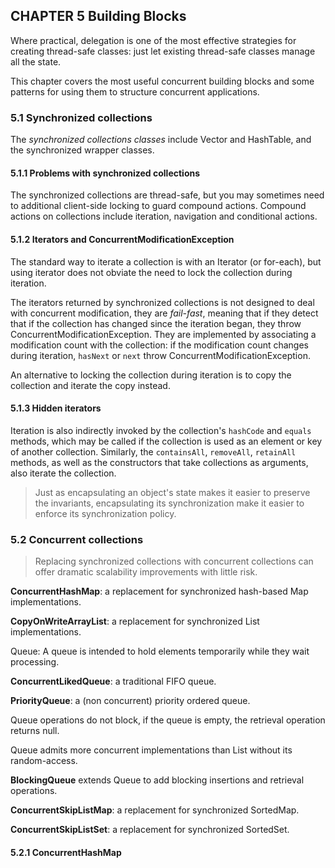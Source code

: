 ## CHAPTER 5 Building Blocks

Where practical, delegation is one of the most effective strategies for creating thread-safe classes: just let existing thread-safe classes manage all the state.

This chapter covers the most useful concurrent building blocks and some patterns for using them to structure concurrent applications.

### 5.1 Synchronized collections

The *synchronized collections classes* include Vector and HashTable, and the synchronized wrapper classes.

#### 5.1.1 Problems with synchronized collections

The synchronized collections are thread-safe, but you may sometimes need to additional client-side locking to guard compound actions. Compound actions on collections include iteration, navigation and conditional actions.

#### 5.1.2 Iterators and ConcurrentModificationException

The standard way to iterate a collection is with an Iterator (or for-each), but using iterator does not obviate the need to lock the collection during iteration.

The iterators returned by synchronized collections is not designed to deal with concurrent modification, they are *fail-fast*, meaning that if they detect that if the collection has changed since the iteration began, they throw ConcurrentModificationException. They are implemented by associating a modification count with the collection: if the modification count changes during iteration, `hasNext` or `next` throw ConcurrentModificationException.

An alternative to locking the collection during iteration is to copy the collection and iterate the copy instead.

#### 5.1.3 Hidden iterators

Iteration is also indirectly invoked by the collection's `hashCode` and `equals` methods, which may be called if the collection is used as an element or key of another collection. Similarly, the `containsAll`, `removeAll`, `retainAll` methods, as well as the constructors that take collections as arguments, also iterate the collection.

> Just as encapsulating an object's state makes it easier to preserve the invariants, encapsulating its synchronization make it easier to enforce its synchronization policy.

### 5.2 Concurrent collections

> Replacing synchronized collections with concurrent collections can offer dramatic scalability improvements with little risk.

**ConcurrentHashMap**: a replacement for synchronized hash-based Map implementations.

**CopyOnWriteArrayList**: a replacement for synchronized List implementations.

Queue: A queue is intended to hold elements temporarily while they wait processing.

**ConcurrentLikedQueue**: a traditional FIFO queue.

**PriorityQueue**: a (non concurrent) priority ordered queue.

Queue operations do not block, if the queue is empty, the retrieval operation returns null.

Queue admits more concurrent implementations than List without its random-access.

**BlockingQueue** extends Queue to add blocking insertions and retrieval operations.

**ConcurrentSkipListMap**: a replacement for synchronized SortedMap.

**ConcurrentSkipListSet**: a replacement for synchronized SortedSet.

#### 5.2.1 ConcurrentHashMap

